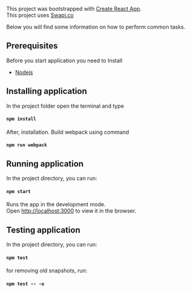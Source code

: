 This project was bootstrapped with [Create React App](https://github.com/facebookincubator/create-react-app).<br>
This project uses [Swapi.co](https://swapi.co)<br>

Below you will find some information on how to perform common tasks.<br>

## Prerequisites

Before you start application you need to Install
- [Nodejs](https://nodejs.org/en/download/)

## Installing application

In the project folder open the terminal and type

#### `npm install`

After, installation. Build webpack using command

#### `npm run webpack`

## Running application

In the project directory, you can run:

#### `npm start`

Runs the app in the development mode.<br>
Open [http://localhost:3000](http://localhost:3000) to view it in the browser.

## Testing application

In the project directory, you can run:

#### `npm test`

for removing old snapshots, run:

#### `npm test -- -u`